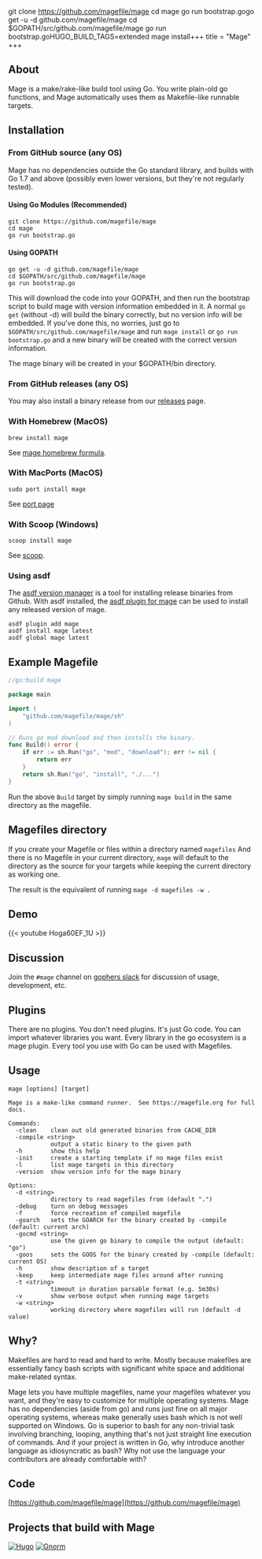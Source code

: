 git clone https://github.com/magefile/mage
cd mage
go run bootstrap.gogo get -u -d github.com/magefile/mage
cd $GOPATH/src/github.com/magefile/mage
go run bootstrap.goHUGO_BUILD_TAGS=extended mage install+++
title = "Mage"
+++

## About

Mage is a make/rake-like build tool using Go.  You write plain-old go functions,
and Mage automatically uses them as Makefile-like runnable targets.

## Installation

### From GitHub source (any OS)

Mage has no dependencies outside the Go standard library, and builds with Go 1.7
and above (possibly even lower versions, but they're not regularly tested).

#### Using Go Modules (Recommended)

```plain
git clone https://github.com/magefile/mage
cd mage
go run bootstrap.go
```

#### Using GOPATH

```plain
go get -u -d github.com/magefile/mage
cd $GOPATH/src/github.com/magefile/mage
go run bootstrap.go
```

This will download the code into your GOPATH, and then run the bootstrap script
to build mage with version information embedded in it.  A normal `go get`
(without -d) will build the binary correctly, but no version info will be
embedded.  If you've done this, no worries, just go to
`$GOPATH/src/github.com/magefile/mage` and run `mage install` or `go run
bootstrap.go` and a new binary will be created with the correct version
information.

The mage binary will be created in your $GOPATH/bin directory.

### From GitHub releases (any OS)

You may also install a binary release from our
[releases](https://github.com/magefile/mage/releases) page.

### With Homebrew (MacOS)

`brew install mage`

See [mage homebrew formula](https://formulae.brew.sh/formula/mage).

### With MacPorts (MacOS)

`sudo port install mage`

See [port page](https://ports.macports.org/port/mage/)

### With Scoop (Windows)

`scoop install mage`

See [scoop](https://scoop.sh/).

### Using asdf

The [asdf version manager](https://asdf-vm.com/) is a tool for installing release binaries from Github. With asdf installed, the [asdf plugin for mage](https://github.com/mathew-fleisch/asdf-mage) can be used to install any released version of mage.

```shell
asdf plugin add mage
asdf install mage latest
asdf global mage latest
```

## Example Magefile

```go
//go:build mage

package main

import (
    "github.com/magefile/mage/sh"
)

// Runs go mod download and then installs the binary.
func Build() error {
    if err := sh.Run("go", "mod", "download"); err != nil {
        return err
    }
    return sh.Run("go", "install", "./...")
}
```

Run the above `Build` target by simply running `mage build` in the same directory as the magefile.

## Magefiles directory

If you create your Magefile or files within a directory named `magefiles` And there is no Magefile in your current directory, 
`mage` will default to the directory as the source for your targets while keeping the current directory as working one.

The result is the equivalent of running `mage -d magefiles -w .`

## Demo

{{< youtube Hoga60EF_1U >}}

## Discussion

Join the `#mage` channel on [gophers slack](https://gophers.slack.com/messages/general/) for discussion of usage, development, etc.

## Plugins

There are no plugins.  You don't need plugins.  It's just Go code.  You can
import whatever libraries you want.  Every library in the go ecosystem is a mage
plugin.  Every tool you use with Go can be used with Magefiles.

## Usage

```plain
mage [options] [target]

Mage is a make-like command runner.  See https://magefile.org for full docs.

Commands:
  -clean    clean out old generated binaries from CACHE_DIR
  -compile <string>
            output a static binary to the given path
  -h        show this help
  -init     create a starting template if no mage files exist
  -l        list mage targets in this directory
  -version  show version info for the mage binary

Options:
  -d <string> 
            directory to read magefiles from (default ".")
  -debug    turn on debug messages
  -f        force recreation of compiled magefile
  -goarch   sets the GOARCH for the binary created by -compile (default: current arch)
  -gocmd <string>
            use the given go binary to compile the output (default: "go")
  -goos     sets the GOOS for the binary created by -compile (default: current OS)
  -h        show description of a target
  -keep     keep intermediate mage files around after running
  -t <string>
            timeout in duration parsable format (e.g. 5m30s)
  -v        show verbose output when running mage targets
  -w <string>
            working directory where magefiles will run (default -d value)
```

## Why?

Makefiles are hard to read and hard to write.  Mostly because makefiles are essentially fancy bash
scripts with significant white space and additional make-related syntax.

Mage lets you have multiple magefiles, name your magefiles whatever you want, and they're easy to
customize for multiple operating systems.  Mage has no dependencies (aside from go) and runs just
fine on all major operating systems, whereas make generally uses bash which is not well supported on
Windows.  Go is superior to bash for any non-trivial task involving branching, looping, anything
that's not just straight line execution of commands.  And if your project is written in Go, why
introduce another language as idiosyncratic as bash?  Why not use the language your contributors are
already comfortable with?

## Code

[https://github.com/magefile/mage](https://github.com/magefile/mage)

## Projects that build with Mage

[![Hugo](/images/hugo.png)](https://github.com/gohugoio/hugo) [![Gnorm](/images/gnorm.png)](https://github.com/gnormal/gnorm)

